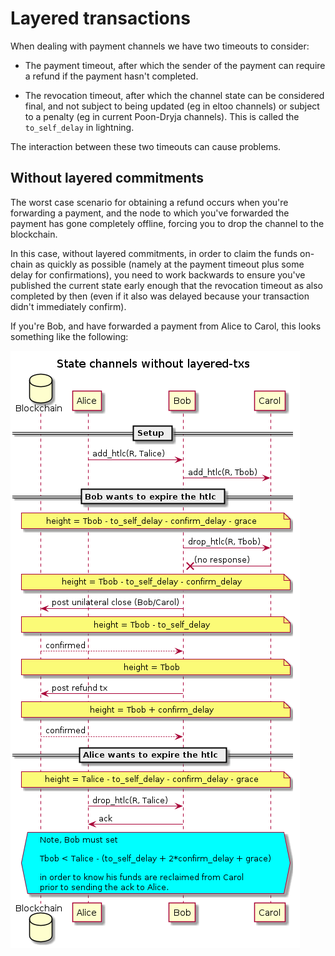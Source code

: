 # Layered transactions

When dealing with payment channels we have two timeouts to consider:

 * The payment timeout, after which the sender of the payment can
   require a refund if the payment hasn't completed.

 * The revocation timeout, after which the channel state can be considered
   final, and not subject to being updated (eg in eltoo channels) or
   subject to a penalty (eg in current Poon-Dryja channels). This is called
   the `to_self_delay` in lightning.

The interaction between these two timeouts can cause problems.

## Without layered commitments

The worst case scenario for obtaining a refund occurs when you're
forwarding a payment, and the node to which you've forwarded the payment
has gone completely offline, forcing you to drop the channel to the
blockchain.

In this case, without layered commitments, in order to claim the funds
on-chain as quickly as possible (namely at the payment timeout plus some
delay for confirmations), you need to work backwards to ensure you've
published the current state early enough that the revocation timeout
as also completed by then (even if it also was delayed because your
transaction didn't immediately confirm).

If you're Bob, and have forwarded a payment from Alice to Carol, this
looks something like the following:

![no layers sequence diagram](layered-no-layers.png)



